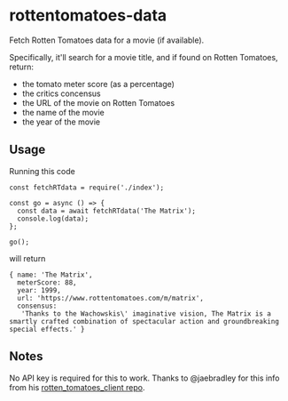 # rottentomatoes-data

Fetch Rotten Tomatoes data for a movie (if available).

Specifically, it'll search for a movie title, and if found on Rotten Tomatoes, return:

- the tomato meter score (as a percentage)
- the critics concensus
- the URL of the movie on Rotten Tomatoes
- the name of the movie
- the year of the movie

## Usage

Running this code

```
const fetchRTdata = require('./index');

const go = async () => {
  const data = await fetchRTdata('The Matrix');
  console.log(data);
};

go();
```

will return

```
{ name: 'The Matrix',
  meterScore: 88,
  year: 1999,
  url: 'https://www.rottentomatoes.com/m/matrix',
  consensus:
   'Thanks to the Wachowskis\' imaginative vision, The Matrix is a smartly crafted combination of spectacular action and groundbreaking special effects.' }
```

## Notes

No API key is required for this to work. Thanks to @jaebradley for this info from his [rotten_tomatoes_client repo](https://github.com/jaebradley/rotten_tomatoes_client).
